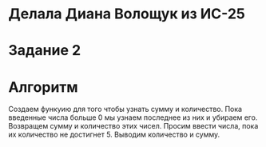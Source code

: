 # Делала Диана Волощук из ИС-25
# Задание 2
# Алгоритм
Создаем функуию для того чтобы узнать сумму и количество. Пока введенные числа больше 0 мы узнаем последнее
из них и убираем его. Возвращем сумму и количество этих чисел. Просим ввести числа, пока их количество не достигнет 5. Выводим количество и сумму.
